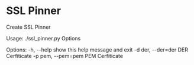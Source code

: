 # SSL Pinner
Create SSL Pinner

Usage: ./ssl_pinner.py Options 

Options:
  -h, --help         show this help message and exit
  -d der, --der=der  DER Cerfiticate
  -p pem, --pem=pem  PEM Cerfiticate
  
 
